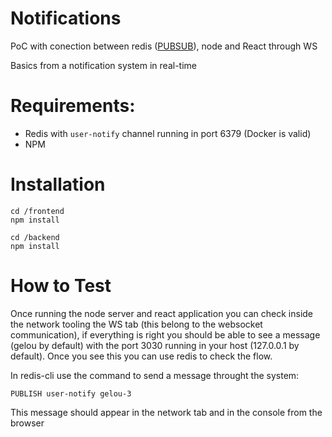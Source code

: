 # Notifications
PoC with conection between redis ([PUBSUB](https://redis.io/topics/pubsub)), node and React through WS 

Basics from a notification system in real-time 

# Requirements:
- Redis with `user-notify` channel running in port 6379 (Docker is valid)
- NPM


# Installation
```
cd /frontend
npm install

cd /backend 
npm install
```

# How to Test
Once running the node server and react application you can check inside the network tooling the WS tab (this belong to the websocket communication), if everything is right you should be able to see a message (gelou by default) with the port 3030 running in your host (127.0.0.1 by default). Once you see this you can use redis to check the flow.

In redis-cli use the command to send a message throught the system:

```
PUBLISH user-notify gelou-3
```

This message should appear in the network tab and in the console from the browser
